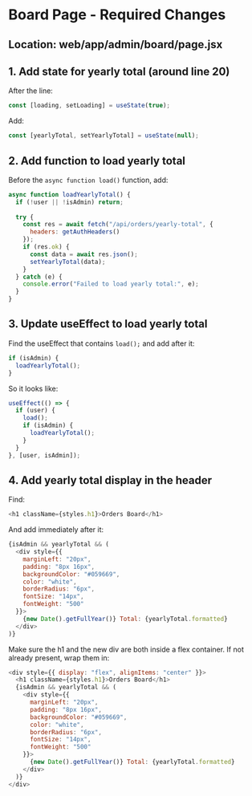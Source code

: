 # Board Page - Required Changes

## Location: web/app/admin/board/page.jsx

## 1. Add state for yearly total (around line 20)

After the line:
```javascript
const [loading, setLoading] = useState(true);
```

Add:
```javascript
const [yearlyTotal, setYearlyTotal] = useState(null);
```

## 2. Add function to load yearly total

Before the `async function load()` function, add:

```javascript
async function loadYearlyTotal() {
  if (!user || !isAdmin) return;
  
  try {
    const res = await fetch("/api/orders/yearly-total", {
      headers: getAuthHeaders()
    });
    if (res.ok) {
      const data = await res.json();
      setYearlyTotal(data);
    }
  } catch (e) {
    console.error("Failed to load yearly total:", e);
  }
}
```

## 3. Update useEffect to load yearly total

Find the useEffect that contains `load();` and add after it:

```javascript
if (isAdmin) {
  loadYearlyTotal();
}
```

So it looks like:
```javascript
useEffect(() => {
  if (user) {
    load();
    if (isAdmin) {
      loadYearlyTotal();
    }
  }
}, [user, isAdmin]);
```

## 4. Add yearly total display in the header

Find:
```javascript
<h1 className={styles.h1}>Orders Board</h1>
```

And add immediately after it:
```javascript
{isAdmin && yearlyTotal && (
  <div style={{
    marginLeft: "20px",
    padding: "8px 16px",
    backgroundColor: "#059669",
    color: "white",
    borderRadius: "6px",
    fontSize: "14px",
    fontWeight: "500"
  }}>
    {new Date().getFullYear()} Total: {yearlyTotal.formatted}
  </div>
)}
```

Make sure the h1 and the new div are both inside a flex container. If not already present, wrap them in:
```javascript
<div style={{ display: "flex", alignItems: "center" }}>
  <h1 className={styles.h1}>Orders Board</h1>
  {isAdmin && yearlyTotal && (
    <div style={{
      marginLeft: "20px",
      padding: "8px 16px",
      backgroundColor: "#059669",
      color: "white",
      borderRadius: "6px",
      fontSize: "14px",
      fontWeight: "500"
    }}>
      {new Date().getFullYear()} Total: {yearlyTotal.formatted}
    </div>
  )}
</div>
```